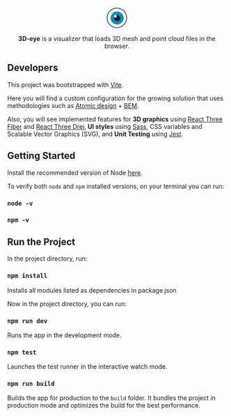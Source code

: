 
<svg style="display:block; margin:0 auto" xmlns="http://www.w3.org/2000/svg" xmlns:xlink="http://www.w3.org/1999/xlink" width="50" height="50" viewBox="0 0 50 50"><defs><clipPath id="b"><rect width="50" height="50"/></clipPath></defs><g id="a" clip-path="url(#b)"><g transform="translate(-95.2 -0.6)"><path d="M22.5,0A22.5,22.5,0,1,1,0,22.5,22.5,22.5,0,0,1,22.5,0Z" transform="translate(97.7 3.1)" fill="#fff"/><path d="M22.5-1a23.506,23.506,0,0,1,9.148,45.153A23.506,23.506,0,0,1,13.352.847,23.354,23.354,0,0,1,22.5-1Zm0,45A21.5,21.5,0,1,0,1,22.5,21.524,21.524,0,0,0,22.5,44Z" transform="translate(97.7 3.1)" fill="#4f5b68"/><circle cx="15" cy="15" r="15" transform="translate(105.7 11.1)" fill="#0b8dbe"/><circle cx="7" cy="7" r="7" transform="translate(113.7 19.1)" fill="#1c1c1c"/><circle cx="3" cy="3" r="3" transform="translate(113.7 19.1)" fill="#fff"/></g></g></svg>

<p style="text-align:center"> <b>3D-eye</b> is a visualizer that loads 3D mesh and point cloud files in the browser.
</p>


## Developers
This project was bootstrapped with [Vite](https://vitejs.dev/). 

Here you will find a custom configuration for the growing solution that uses methodologies such as [Atomic design](https://bradfrost.com/blog/post/atomic-web-design/) + [BEM](https://getbem.com/). 

Also, you will see implemented features for **3D graphics** using [React Three Fiber](https://docs.pmnd.rs/react-three-fiber/getting-started/introduction) and [React Three Drei](https://github.com/pmndrs/drei), **UI styles** using [Sass](https://sass-lang.com/), CSS variables and Scalable Vector Graphics (SVG), and **Unit Testing** using [Jest](https://jestjs.io/).

## Getting Started
Install the recommended version of Node [here](https://nodejs.org/es/).

To verify both `node` and `npm` installed versions, on your terminal you can run:
### `node -v`
### `npm -v`

## Run the Project
In the project directory, run:
### `npm install`
Installs all modules listed as dependencies in package.json

Now in the project directory, you can run:
### `npm run dev`
Runs the app in the development mode.

### `npm test`
Launches the test runner in the interactive watch mode.

### `npm run build`
Builds the app for production to the `build` folder.
It bundles the project in production mode and optimizes the build for the best performance.
